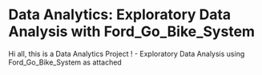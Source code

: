 # Data Analytics: Exploratory Data Analysis with Ford_Go_Bike_System

Hi all, this is a Data Analytics Project ! - Exploratory Data Analysis using Ford_Go_Bike_System as attached

